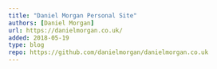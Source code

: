 ```yaml
---
title: "Daniel Morgan Personal Site"
authors: [Daniel Morgan]
url: https://danielmorgan.co.uk/
added: 2018-05-19
type: blog
repo: https://github.com/danielmorgan/danielmorgan.co.uk
---
```

